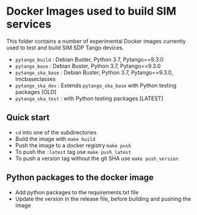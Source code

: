 # Docker Images used to build SIM services

This folder contains a number of experimental Docker images currently used to
test and build SIM SDP Tango devices.

- `pytango_build` : Debian Buster, Python 3.7, Pytango==9.3.0
- `pytango_base` : Debian Buster, Python 3.7, Pytango==9.3.0
- `pytango_ska_base` : Debian Buster, Python 3.7, Pytango==9.3.0, lmcbaseclasses
- `pytango_ska_dev` : Extends `pytango_ska_base` with Python testing packages [OLD]
- `pytango_ska_test` : with Python testing packages [LATEST]


## Quick start

- `cd` into one of the subdirectories
- Build the image with `make build`
- Push the image to a docker registry `make push`
- To push the `:latest` tag use `make push_latest`
- To push a version tag without the git SHA use `make push_version` 

## Python packages to the docker image

- Add python packages to the requirements.txt file
- Update the version in the release file, before building and pushing the image
